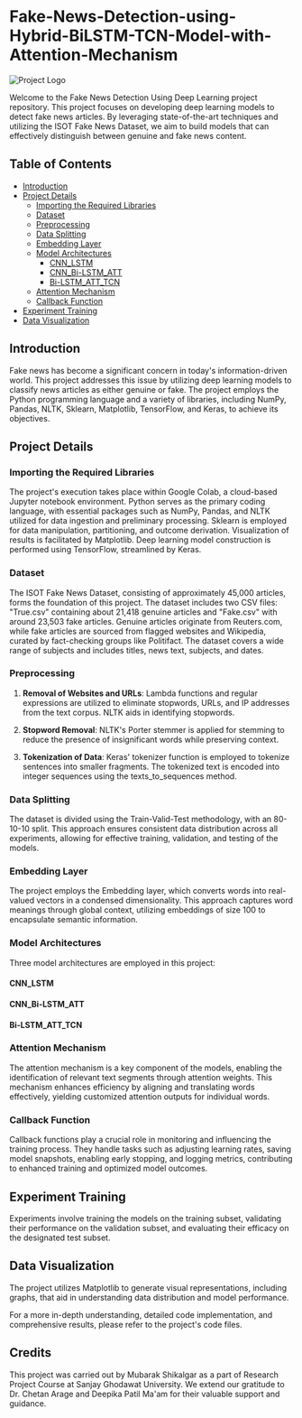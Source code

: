 # Fake-News-Detection-using-Hybrid-BiLSTM-TCN-Model-with-Attention-Mechanism

![Project Logo](project_logo.png)

Welcome to the Fake News Detection Using Deep Learning project repository. This project focuses on developing deep learning models to detect fake news articles. By leveraging state-of-the-art techniques and utilizing the ISOT Fake News Dataset, we aim to build models that can effectively distinguish between genuine and fake news content.

## Table of Contents

- [Introduction](#introduction)
- [Project Details](#project-details)
  - [Importing the Required Libraries](#importing-the-required-libraries)
  - [Dataset](#dataset)
  - [Preprocessing](#preprocessing)
  - [Data Splitting](#data-splitting)
  - [Embedding Layer](#embedding-layer)
  - [Model Architectures](#model-architectures)
    - [CNN_LSTM](#cnn_lstm)
    - [CNN_Bi-LSTM_ATT](#cnn_bi-lstm_att)
    - [Bi-LSTM_ATT_TCN](#bi-lstm_att_tcn)
  - [Attention Mechanism](#attention-mechanism)
  - [Callback Function](#callback-function)
- [Experiment Training](#experiment-training)
- [Data Visualization](#data-visualization)

## Introduction

Fake news has become a significant concern in today's information-driven world. This project addresses this issue by utilizing deep learning models to classify news articles as either genuine or fake. The project employs the Python programming language and a variety of libraries, including NumPy, Pandas, NLTK, Sklearn, Matplotlib, TensorFlow, and Keras, to achieve its objectives.

## Project Details

### Importing the Required Libraries

The project's execution takes place within Google Colab, a cloud-based Jupyter notebook environment. Python serves as the primary coding language, with essential packages such as NumPy, Pandas, and NLTK utilized for data ingestion and preliminary processing. Sklearn is employed for data manipulation, partitioning, and outcome derivation. Visualization of results is facilitated by Matplotlib. Deep learning model construction is performed using TensorFlow, streamlined by Keras.

### Dataset

The ISOT Fake News Dataset, consisting of approximately 45,000 articles, forms the foundation of this project. The dataset includes two CSV files: "True.csv" containing about 21,418 genuine articles and "Fake.csv" with around 23,503 fake articles. Genuine articles originate from Reuters.com, while fake articles are sourced from flagged websites and Wikipedia, curated by fact-checking groups like Politifact. The dataset covers a wide range of subjects and includes titles, news text, subjects, and dates.

### Preprocessing

1. **Removal of Websites and URLs**: Lambda functions and regular expressions are utilized to eliminate stopwords, URLs, and IP addresses from the text corpus. NLTK aids in identifying stopwords.

2. **Stopword Removal**: NLTK's Porter stemmer is applied for stemming to reduce the presence of insignificant words while preserving context.

3. **Tokenization of Data**: Keras' tokenizer function is employed to tokenize sentences into smaller fragments. The tokenized text is encoded into integer sequences using the texts_to_sequences method.

### Data Splitting

The dataset is divided using the Train-Valid-Test methodology, with an 80-10-10 split. This approach ensures consistent data distribution across all experiments, allowing for effective training, validation, and testing of the models.

### Embedding Layer

The project employs the Embedding layer, which converts words into real-valued vectors in a condensed dimensionality. This approach captures word meanings through global context, utilizing embeddings of size 100 to encapsulate semantic information.

### Model Architectures

Three model architectures are employed in this project:

#### CNN_LSTM

#### CNN_Bi-LSTM_ATT

#### Bi-LSTM_ATT_TCN

### Attention Mechanism

The attention mechanism is a key component of the models, enabling the identification of relevant text segments through attention weights. This mechanism enhances efficiency by aligning and translating words effectively, yielding customized attention outputs for individual words.

### Callback Function

Callback functions play a crucial role in monitoring and influencing the training process. They handle tasks such as adjusting learning rates, saving model snapshots, enabling early stopping, and logging metrics, contributing to enhanced training and optimized model outcomes.

## Experiment Training

Experiments involve training the models on the training subset, validating their performance on the validation subset, and evaluating their efficacy on the designated test subset.

## Data Visualization

The project utilizes Matplotlib to generate visual representations, including graphs, that aid in understanding data distribution and model performance.

For a more in-depth understanding, detailed code implementation, and comprehensive results, please refer to the project's code files.

## Credits

This project was carried out by Mubarak Shikalgar as a part of Research Project Course at Sanjay Ghodawat University. We extend our gratitude to Dr. Chetan Arage and Deepika Patil Ma'am for their valuable support and guidance.
